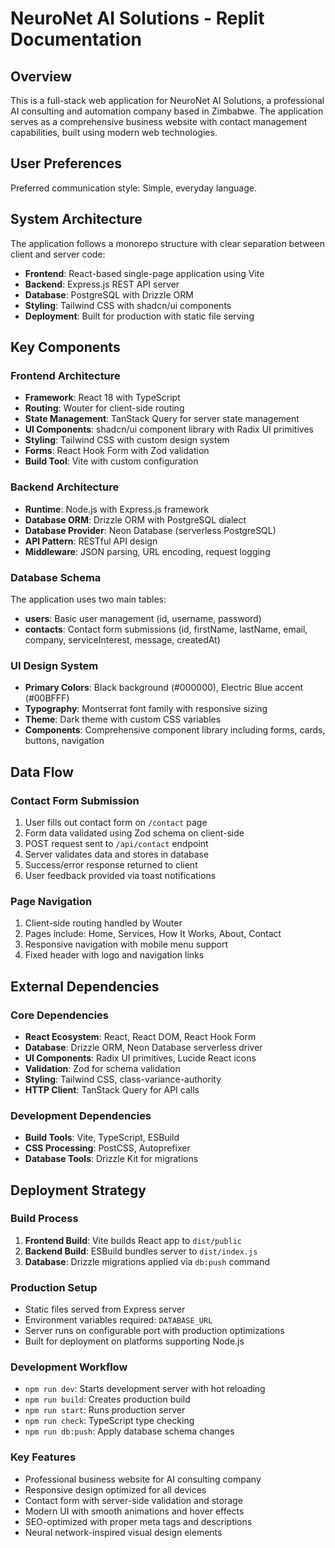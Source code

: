 # NeuroNet AI Solutions - Replit Documentation

## Overview

This is a full-stack web application for NeuroNet AI Solutions, a professional AI consulting and automation company based in Zimbabwe. The application serves as a comprehensive business website with contact management capabilities, built using modern web technologies.

## User Preferences

Preferred communication style: Simple, everyday language.

## System Architecture

The application follows a monorepo structure with clear separation between client and server code:

- **Frontend**: React-based single-page application using Vite
- **Backend**: Express.js REST API server
- **Database**: PostgreSQL with Drizzle ORM
- **Styling**: Tailwind CSS with shadcn/ui components
- **Deployment**: Built for production with static file serving

## Key Components

### Frontend Architecture
- **Framework**: React 18 with TypeScript
- **Routing**: Wouter for client-side routing
- **State Management**: TanStack Query for server state management
- **UI Components**: shadcn/ui component library with Radix UI primitives
- **Styling**: Tailwind CSS with custom design system
- **Forms**: React Hook Form with Zod validation
- **Build Tool**: Vite with custom configuration

### Backend Architecture
- **Runtime**: Node.js with Express.js framework
- **Database ORM**: Drizzle ORM with PostgreSQL dialect
- **Database Provider**: Neon Database (serverless PostgreSQL)
- **API Pattern**: RESTful API design
- **Middleware**: JSON parsing, URL encoding, request logging

### Database Schema
The application uses two main tables:
- **users**: Basic user management (id, username, password)
- **contacts**: Contact form submissions (id, firstName, lastName, email, company, serviceInterest, message, createdAt)

### UI Design System
- **Primary Colors**: Black background (#000000), Electric Blue accent (#00BFFF)
- **Typography**: Montserrat font family with responsive sizing
- **Theme**: Dark theme with custom CSS variables
- **Components**: Comprehensive component library including forms, cards, buttons, navigation

## Data Flow

### Contact Form Submission
1. User fills out contact form on `/contact` page
2. Form data validated using Zod schema on client-side
3. POST request sent to `/api/contact` endpoint
4. Server validates data and stores in database
5. Success/error response returned to client
6. User feedback provided via toast notifications

### Page Navigation
1. Client-side routing handled by Wouter
2. Pages include: Home, Services, How It Works, About, Contact
3. Responsive navigation with mobile menu support
4. Fixed header with logo and navigation links

## External Dependencies

### Core Dependencies
- **React Ecosystem**: React, React DOM, React Hook Form
- **Database**: Drizzle ORM, Neon Database serverless driver
- **UI Components**: Radix UI primitives, Lucide React icons
- **Validation**: Zod for schema validation
- **Styling**: Tailwind CSS, class-variance-authority
- **HTTP Client**: TanStack Query for API calls

### Development Dependencies
- **Build Tools**: Vite, TypeScript, ESBuild
- **CSS Processing**: PostCSS, Autoprefixer
- **Database Tools**: Drizzle Kit for migrations

## Deployment Strategy

### Build Process
1. **Frontend Build**: Vite builds React app to `dist/public`
2. **Backend Build**: ESBuild bundles server to `dist/index.js`
3. **Database**: Drizzle migrations applied via `db:push` command

### Production Setup
- Static files served from Express server
- Environment variables required: `DATABASE_URL`
- Server runs on configurable port with production optimizations
- Built for deployment on platforms supporting Node.js

### Development Workflow
- `npm run dev`: Starts development server with hot reloading
- `npm run build`: Creates production build
- `npm run start`: Runs production server
- `npm run check`: TypeScript type checking
- `npm run db:push`: Apply database schema changes

### Key Features
- Professional business website for AI consulting company
- Responsive design optimized for all devices
- Contact form with server-side validation and storage
- Modern UI with smooth animations and hover effects
- SEO-optimized with proper meta tags and descriptions
- Neural network-inspired visual design elements